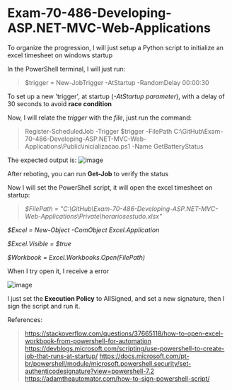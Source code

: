 # Exam-70-486-Developing-ASP.NET-MVC-Web-Applications

To organize the progression, I will just setup a Python script to initialize an excel timesheet on windows startup

In the PowerShell terminal, I will just run:
> $trigger = New-JobTrigger -AtStartup -RandomDelay 00:00:30

To set up a new 'trigger', at startup (_-AtStartup parameter_), with a delay of 30 seconds to avoid **race condition**

Now, I will relate the _trigger_ with the _file_, just run the command:

> Register-ScheduledJob -Trigger $trigger -FilePath C:\GitHub\Exam-70-486-Developing-ASP.NET-MVC-Web-Applications\Public\inicializacao.ps1 -Name GetBatteryStatus

The expected output is:
![image](https://user-images.githubusercontent.com/56644658/187301945-1715295c-1344-4908-a913-4fd16ad13943.png)

After reboting, you can run **Get-Job** to verify the status

Now I will set the PowerShell script, it will open the excel timesheet on startup:

>_$FilePath = "C:\GitHub\Exam-70-486-Developing-ASP.NET-MVC-Web-Applications\Private\horariosestudo.xlsx"_

_$Excel = New-Object -ComObject Excel.Application_

_$Excel.Visible = $true_

_$Workbook = $Excel.Workbooks.Open($FilePath)_


When I try open it, I receive a error

![image](https://user-images.githubusercontent.com/56644658/187307703-f944af74-6f91-48a2-aeea-0cd4b189224f.png)

I just set the **Execution Policy** to AllSigned, and set a new signature, then I sign the script and run it. 


References:
>https://stackoverflow.com/questions/37665118/how-to-open-excel-workbook-from-powershell-for-automation
>https://devblogs.microsoft.com/scripting/use-powershell-to-create-job-that-runs-at-startup/
>https://docs.microsoft.com/pt-br/powershell/module/microsoft.powershell.security/set-authenticodesignature?view=powershell-7.2
>https://adamtheautomator.com/how-to-sign-powershell-script/
